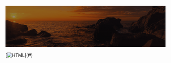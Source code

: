![Animação de Digitação](media/Cabeçalho.gif)


[![HTML](https://img.shields.io/badge/-HTML-FFFFFFE6?style=for-the-badge&logo=html5&logoColor=lightgrey&color=rgb(0,0,255)&labelColor=rgba(255,255,255,0.9))](#)









